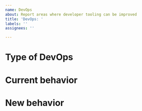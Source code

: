 ```yaml
---
name: DevOps
about: Report areas where developer tooling can be improved
title: 'DevOps: '
labels: ''
assignees: ''

---
```


# Type of DevOps
# Current behavior
# New behavior
